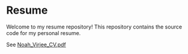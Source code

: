 # Resume

Welcome to my resume repository! This repository contains the source code for my personal resume.

See [Noah_Virjee_CV.pdf](Noah_Virjee_CV.pdf)

